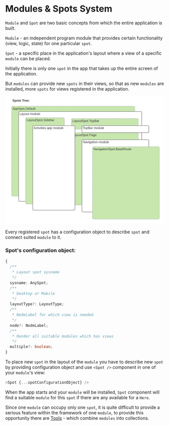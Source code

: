 # Modules & Spots System

`Module` and `Spot` are two basic concepts from which the entire application is built.

`Module` - an independent program module that provides certain functionality (view, logic, state) for one particular `spot`.

`Spot` - a specific place in the application's layout where a view of a specific `module` can be placed.

Initially there is only one `spot` in the app that takes up the entire screen of the application.

But `modules` can provide new `spots` in their views, so that as new `modules` are installed, more `spots` for views registered in the application.

![](2019-11-20-23-56-38.png)

Every registered `spot` has a configuration object to describe `spot` and connect suited `module` to it.

### Spot's configuration object:

```typescript
{
  /**
   * Layout spot sysname
   */
  sysname: AnySpot;
  /**
   * Desktop or Mobile
   */
  layoutType?: LayoutType;
  /**
   * NodeLabel for which view is needed
   */
  node?: NodeLabel;
  /**
   * Render all suitable modules which has views
   */
  multiple?: boolean;
}
```

To place new `spot` in the layout of the `module` you have to describe new `spot` by providing configuration object and use `<Spot />` component in one of your `module`'s view:

```typescript
<Spot {...spotConfigurationObject} />
```

When the app starts and your `module` will be installed, `Spot` component will find a suitable `module` for this `spot` if there are any available for a `Hero`.

Since one `module` can occupy only one `spot`, it is quite difficult to provide a serious feature within the framework of one `module`, to provide this opportunity there are [Tools]() - which combine `modules` into collections.
